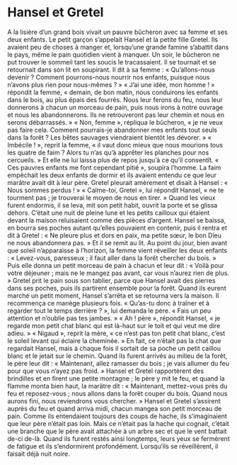 # Hansel et Gretel

A la lisière d’un grand bois vivait un pauvre bûcheron avec sa femme et ses deux enfants. Le petit garçon s’appelait Hansel et la petite fille Gretel. Ils avaient peu de choses à manger et, lorsqu’une grande famine s’abattit dans le pays, même le pain quotidien vient à manquer. Un soir, le bûcheron ne put trouver le sommeil tant les soucis le tracassaient. Il se tournait et se retournait dans son lit en soupirant. Il dit à sa femme : « Qu’allons-nous devenir ? Comment pourrons-nous nourrir nos enfants, puisque nous n’avons plus rien pour nous-mêmes ? »
« J’ai une idée, mon homme ! » répondit la femme, « demain, de bon matin, nous conduirons les enfants dans le bois, au plus épais des fourrés. Nous leur ferons du feu, nous leur donnerons à chacun un morceau de pain, puis nous irons à notre ouvrage et nous les abandonnerons. Ils ne retrouveront pas leur chemin et nous en serons débarrassés. »
« Non, femme », répliqua le bûcheron, « je ne veux pas faire cela. Comment pourrais-je abandonner mes enfants tout seuls dans la forêt ? Les bêtes sauvages viendraient bientôt les dévorer. »
« Imbécile ! », reprit la femme, « il vaut donc mieux que nous mourions tous les quatre de faim ? Alors tu n’as qu’à apprêter les planches pour nos cercueils. »
Et elle ne lui laissa plus de repos jusqu’à ce qu’il consentît.
« Ces pauvres enfants me font cependant pitié », soupira l’homme.
La faim empêchait les deux enfants de dormir et ils avaient entendu ce que leur marâtre avait dit à leur père. Gretel pleurait amèrement et disait à Hansel : « Nous sommes perdus ! »
« Calme-toi, Gretel », lui répondit Hansel, « ne te tourment pas ; je trouverai le moyen de nous en tirer. »
Quand les vieux furent endormis, il se leva, mit son petit habit, ouvrit la porte et se glissa dehors. C’était une nuit de pleine lune et les petits cailloux qui étaient devant la maison reluisaient comme des pièces d’argent. Hansel se baissa, en bourra ses poches autant qu’elles pouvaient en contenir, puis il rentra et dit à Gretel : « Ne pleure plus et dors en paix, ma petite sœur, le bon Dieu ne nous abandonnera pas. » Et il se remit au lit.
Au point du jour, bien avant que soleil n’apparaisse à l’horizon, la femme vient réveiller les deux enfants : « Levez-vous, paresseux ; il faut aller dans la forêt chercher du bois. »
Puis elle donna un petit morceau de pain à chacun et leur dit : « Voilà pour votre déjeuner ; mais ne le mangez pas avant, car vous n’aurez rien de plus. »
Gretel prit le pain sous son tablier, parce que Hansel avait des pierres dans ses poches, puis ils partirent ensemble pour la forêt. Quand ils eurent marché un petit moment, Hansel s’arrêta et se retourna vers la maison. Il recommença ce manège plusieurs fois.
« Qu’as-tu donc à traîner et à regarder tout le temps derrière ? », lui demanda le père. « Fais un peu attention et n’oublie pas tes jambes. »
« Ah ! père », répondit Hansel, « je regarde mon petit chat blanc qui est là-haut sur le toit et qui veut me dire adieu. »
« Nigaud », reprit la mère, « ce n’est pas ton petit chat blanc, c’est le soleil levant qui éclaire la cheminée. »
En fait, ce n’était pas la chat que regardait Hansel, mais à chaque fois il sortait de sa poche un petit caillou blanc et le jetait sur le chemin.
Quand ils furent arrivés au milieu de la forêt, le père leur dit : « Maintenant, allez ramasser du bois ; je vais allumer du feu pour que vous n’ayez pas froid. »
Hansel et Gretel rapportèrent des brindilles et en firent une petite montagne ; le père y mit le feu, et quand la flamme monta bien haut, la marâtre dit : « Maintenant, mettez-vous près du feu et reposez-vous ; nous allons dans la forêt couper du bois. Quand nous aurons fini, nous reviendrons vous chercher. »
Hansel et Gretel s’assirent auprès du feu et quand arriva midi, chacun mangea son petit morceau de pain. Comme ils entendaient toujours des coups de hache, ils s’imaginaient que leur père n’était pas loin. Mais ce n’était pas la hache qui cognait, c’était une branche que le père avait attachée à un arbre sec et que le vent battait de-ci de-là. Quand ils furent restés ainsi longtemps, leurs yeux se fermèrent de fatigue et ils s’endormirent profondément. Lorsqu’ils se réveillèrent, il faisait déjà nuit noire.